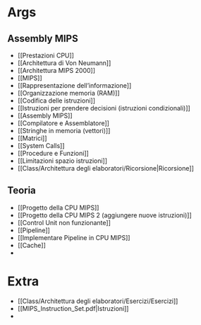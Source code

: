 # Args
## Assembly MIPS
- [[Prestazioni CPU]]
- [[Architettura di Von Neumann]]
- [[Architettura MIPS 2000]]
- [[MIPS]]
- [[Rappresentazione dell’informazione]]
- [[Organizzazione memoria (RAM)]]
- [[Codifica delle istruzioni]]
- [[Istruzioni per prendere decisioni (istruzioni condizionali)]]
- [[Assembly MIPS]]
- [[Compilatore e Assemblatore]]
- [[Stringhe in memoria (vettori)]]
- [[Matrici]]
- [[System Calls]]
- [[Procedure e Funzioni]]
- [[Limitazioni spazio istruzioni]]
- [[Class/Architettura degli elaboratori/Ricorsione|Ricorsione]]

## Teoria
- [[Progetto della CPU MIPS]]
- [[Progetto della CPU MIPS 2 (aggiungere nuove istruzioni)]]
- [[Control Unit non funzionante]]
- [[Pipeline]]
- [[Implementare Pipeline in CPU MIPS]]
- [[Cache]]
- 

# Extra
- [[Class/Architettura degli elaboratori/Esercizi/Esercizi]]
- [[MIPS_Instruction_Set.pdf|Istruzioni]]
- 